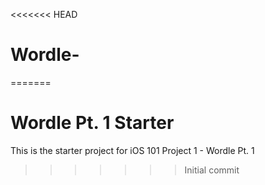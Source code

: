 <<<<<<< HEAD
# Wordle-
=======
# Wordle Pt. 1 Starter

This is the starter project for iOS 101 Project 1 - Wordle Pt. 1
>>>>>>> Initial commit
